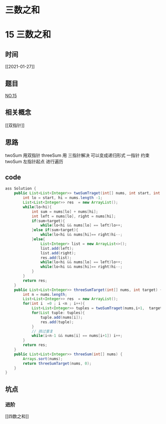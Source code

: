 # 三数之和
# 15 三数之和
## 时间
[[2021-01-27]]
## 题目
[NO.15](https://leetcode-cn.com/problems/3sum/solution/san-shu-zhi-he-by-leetcode-solution/)

## 相关概念
[[双指针]]

## 思路
twoSum 用双指针
threeSum 用 三指针解决
可以变成递归形式
一指针 约束 twoSum 左指针起点 进行遍历
## code
```java
ass Solution {
    public List<List<Integer>> twoSumTraget(int[] nums, int start, int target) {
        int lo = start, hi = nums.length -1;
        List<List<Integer>> res  = new ArrayList();
        while(lo<hi){
            int sum = nums[lo] + nums[hi];
            int left = nums[lo], right = nums[hi];
            if(sum<target){
                while(lo<hi && nums[lo] == left)lo++;
            }else if(sum>target){
                while(lo<hi && nums[hi]== right)hi--;
            }else{
                List<Integer> list = new ArrayList<>();
                list.add(left);
                list.add(right);
                res.add(list);
                while(lo<hi && nums[lo] == left)lo++;
                while(lo<hi && nums[hi]== right)hi--;
            }
        }
        return res;
    }
    public List<List<Integer>> threeSumTarget(int[] nums, int target) {
        int n = nums.length;
        List<List<Integer>> res  = new ArrayList();
        for(int i  =0 ; i <n ; i++){
            List<List<Integer>> tuples = twoSumTraget(nums,i+1,  target - nums[i]);
            for(List tuple: tuples){
                tuple.add(nums[i]);
                res.add(tuple);
            }
            // 跳过重复
            while(i<n-1 && nums[i] == nums[i+1]) i++;
        }
        return res;
    }
    public List<List<Integer>> threeSum(int[] nums) {
        Arrays.sort(nums);
        return threeSumTarget(nums, 0);
    }
}
```

## 坑点
### 进阶
[[四数之和]]

